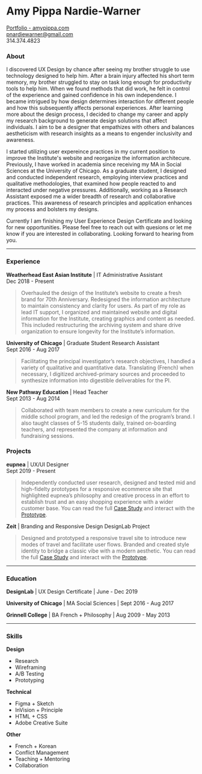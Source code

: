 # Amy Pippa Nardie-Warner

[Portfolio - amypippa.com](http://amypippa.com/)  
pnardiewarner@gmail.com  
314.374.4823  

### About

I discovered UX Design by chance after seeing my brother struggle to use technology designed to help him. After a brain injury affected his short term memory, my brother struggled to stay on task long enough for productivity tools to help him. When we found methods that did work, he felt in control of the experience and gained confidence in his own independence. I became intrigued by how design determines interaction for different people and how this subsequently affects personal experiences.  After learning more about the design process, I decided to change my career and apply my research background to generate design solutions that affect individuals. I aim to be a designer that empathizes with others and balances aestheticism with research insights as a means to engender inclusivity and awareness.

I started utilizing user expereince practices in my current position to improve the Institute's website and reorganize the information architecure. Previously, I have worked in academia since receiving my MA in Social Sciences at the University of Chicago. As a graduate student, I designed and conducted independent research, employing interview practices and qualitative methodologies, that examined how people reacted to and interacted under negative pressures. Additionally, working as a Research Assistant exposed me a wider breadth of research and collaborative practices. This awareness of research principles and application enhances my process and bolsters my designs.

Currently I am finishing my User Experience Design Certificate and looking for new opportunities. Please feel free to reach out with quesions or let me know if you are interested in collaborating. Looking forward to hearing from you.

---

### Experience

**Weatherhead East Asian Institute** | IT Administrative Assistant  
Dec 2018 - Present

>Overhauled the design of the Institute’s website to create a fresh brand for 70th Anniversary. Redesigned the information architecture to maintain consistency and clarity for users. As part of my role as lead IT support, I organized and maintained website and digital information for the Institute, creating graphics and content as needed. This included restructuring the archiving system and share drive organization to ensure longevity for the Institute’s information.


**University of Chicago** | Graduate Student Research Assistant  
Sept 2016 - Aug 2017

>Facilitating the principal investigator’s research objectives, I handled a variety of qualitative and quantitative data. Translating (French) when necessary, I digitized archived-primary sources and proceeded to synthesize information into digestible deliverables for the PI.

**New Pathway Education** | Head Teacher  
Sept 2013 - Aug 2014

>Collaborated with team members to create a new curriculum for the middle school program, and led the redesign of the program’s brand. I also taught classes of 5-15 students daily, trained on-boarding teachers, and represented the company at information and fundraising sessions.

### Projects

**eupnea** | UX/UI Designer  
Sept 2019 - Present

>Independently conducted user research, designed and tested mid and high-fidelty prototypes for a responsive ecommerce site that highlighted eupnea’s philosophy and creative process in an effort to establish trust and an easy shopping experience with a wider customer base. You can read the full [Case Study](http://amypippa.com/eupnea) and interact with the [Prototype](https://www.figma.com/proto/GhYLfzI9lnRlzM216L1wL9/eupnea.Hi-Fi?node-id=0%3A982&scaling=min-zoom).


**Zeit** | Branding and Responsive Design 
DesignLab Project

>Designed and prototyped a responsive travel site to introduce new modes of travel and facilitate user flows. Branded and created style identity to bridge a classic vibe with a modern aesthetic. You can read the full [Case Study](http://amypippa.com/zeit-1) and interact with the [Prototype](https://invis.io/H7TM3GB2B9F).

---

### Education

**DesignLab** 
| UX Design Certificate
| June - Dec 2019

**University of Chicago**
| MA Social Sciences
| Sept 2016 - Aug 2017

**Grinnell College**
| BA French + Philosophy
| Aug 2009 - May 2013

---

### Skills

**Design**   
- Research  
- Wireframing  
- A/B Testing  
- Prototyping  

**Technical**  
- Figma + Sketch  
- InVision + Principle  
- HTML + CSS  
- Adobe Creative Suite 

**Other**  
- French + Korean  
- Conflict Management  
- Teaching + Mentoring  
- Collaboration  
